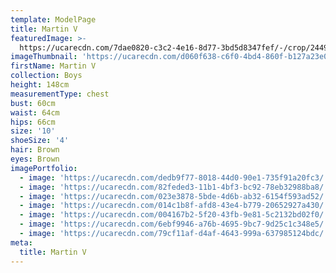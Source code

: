 ```yaml
---
template: ModelPage
title: Martin V
featuredImage: >-
  https://ucarecdn.com/7dae0820-c3c2-4e16-8d77-3bd5d8347fef/-/crop/2449x1269/0,0/-/preview/
imageThumbnail: 'https://ucarecdn.com/d060f638-c6f0-4bd4-860f-b127a23e0358/'
firstName: Martin V
collection: Boys
height: 148cm
measurementType: chest
bust: 60cm
waist: 64cm
hips: 66cm
size: '10'
shoeSize: '4'
hair: Brown
eyes: Brown
imagePortfolio:
  - image: 'https://ucarecdn.com/dedb9f77-8018-44d0-90e1-735f91a20fc3/'
  - image: 'https://ucarecdn.com/82feded3-11b1-4bf3-bc92-78eb32988ba8/'
  - image: 'https://ucarecdn.com/023e3878-5bde-4d6b-ab32-6154f593ad52/'
  - image: 'https://ucarecdn.com/014c1b8f-afd8-43e4-b779-20652927a430/'
  - image: 'https://ucarecdn.com/004167b2-5f20-43fb-9e81-5c2132bd02f0/'
  - image: 'https://ucarecdn.com/6ebf9946-a76b-4695-9bc7-9d25c1c348e5/'
  - image: 'https://ucarecdn.com/79cf11af-d4af-4643-999a-637985124bdc/'
meta:
  title: Martin V
---
```


